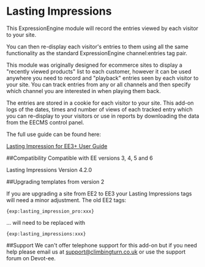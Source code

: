 # Lasting Impressions

This ExpressionEngine module will record the entries viewed by each visitor to your site.

You can then re-display each visitor's entries to them using all the same functionality as the standard ExpressionEngine channel:entries tag pair.

This module was originally designed for ecommerce sites to display a "recently viewed products" list to each customer, however it can be used anywhere you need to record and "playback" entries seen by each visitor to your site.
You can track entries from any or all channels and then specify which channel you are interested in when playing them back.

The entries are stored in a cookie for each visitor to your site.
This add-on logs of the dates, times and number of views of each tracked entry which you can re-display to your visitors or use in reports by downloading the data from the EECMS control panel.

The full use guide can be found here: 

[Lasting Impression for EE3+ User Guide](https://www.climbingturn.co.uk/software/documentation/lasting-impressions-for-eecms)

##Compatibility
Compatible with EE versions	3, 4, 5 and 6

Lasting Impressions Version	4.2.0


##Upgrading templates from version 2

If you are upgrading a site from EE2 to EE3 your Lasting Impressions tags will need a minor adjustment. The old EE2 tags:

```
{exp:lasting_impression_pro:xxx}
```

... will need to be replaced with

```
{exp:lasting_impressions:xxx}
```

##Support
We can't offer telephone support for this add-on but if you need help please email us at [support@climbingturn.co.uk](mailto:support@climbingturn.co.uk) or use the support forum on Devot-ee.



